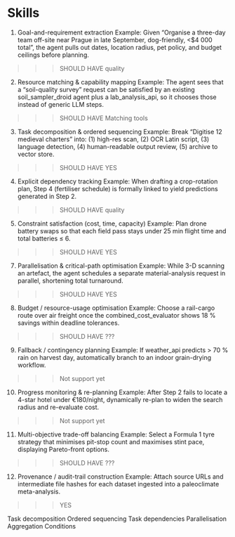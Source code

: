 # Skills

1. Goal-and-requirement extraction
Example: Given “Organise a three-day team off-site near Prague in late September, dog-friendly, <$4 000 total”, the agent pulls out dates, location radius, pet policy, and budget ceilings before planning.
>>> SHOULD HAVE
>>> quality

2. Resource matching & capability mapping
Example: The agent sees that a “soil-quality survey” request can be satisfied by an existing soil_sampler_droid agent plus a lab_analysis_api, so it chooses those instead of generic LLM steps.
>>> SHOULD HAVE
>>> Matching tools 

3. Task decomposition & ordered sequencing
Example: Break “Digitise 12 medieval charters” into: (1) high-res scan, (2) OCR Latin script, (3) language detection, (4) human-readable output review, (5) archive to vector store.
>>> SHOULD HAVE
>>> YES

4. Explicit dependency tracking
Example: When drafting a crop-rotation plan, Step 4 (fertiliser schedule) is formally linked to yield predictions generated in Step 2.
>>> SHOULD HAVE
>>> quality

5. Constraint satisfaction (cost, time, capacity)
Example: Plan drone battery swaps so that each field pass stays under 25 min flight time and total batteries ≤ 6.
>>> SHOULD HAVE
>>> YES


7. Parallelisation & critical-path optimisation
Example: While 3-D scanning an artefact, the agent schedules a separate material-analysis request in parallel, shortening total turnaround.
>>> SHOULD HAVE
>>> YES

8. Budget / resource-usage optimisation
Example: Choose a rail-cargo route over air freight once the combined_cost_evaluator shows 18 % savings within deadline tolerances.
>>> SHOULD HAVE
>>> ??? 

9. Fallback / contingency planning
Example: If weather_api predicts > 70 % rain on harvest day, automatically branch to an indoor grain-drying workflow.
>>> Not support yet 

10. Progress monitoring & re-planning
Example: After Step 2 fails to locate a 4-star hotel under €180/night, dynamically re-plan to widen the search radius and re-evaluate cost.
>>> Not support yet

11. Multi-objective trade-off balancing
Example: Select a Formula 1 tyre strategy that minimises pit-stop count and maximises stint pace, displaying Pareto-front options.
>>> SHOULD HAVE
>>> ???

12. Provenance / audit-trail construction
Example: Attach source URLs and intermediate file hashes for each dataset ingested into a paleoclimate meta-analysis.
>>> YES


Task decomposition
Ordered sequencing
Task dependencies
Parallelisation
Aggregation
Conditions
